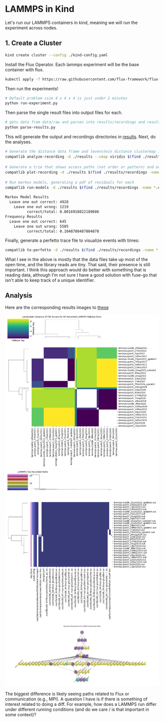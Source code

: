 # LAMMPS in Kind

Let's run our LAMMPS containers in kind, meaning we will run the experiment across nodes.

## 1. Create a Cluster

```bash
kind create cluster --config ./kind-config.yaml
```

Install the Flux Operator. Each lammps experiment will be the base container with flux.

```bash
kubectl apply -f https://raw.githubusercontent.com/flux-framework/flux-operator/refs/heads/main/examples/dist/flux-operator.yaml
```

Then run the experiments!

```bash
# Default problem size 4 x 4 x 4 is just under 2 minutes
python run-experiment.py
```

Then parse the single result files into output files for each.

```bash
# gets data from data/raw and parses into results/recordings and results/output
python parse-results.py
```

This will generate the output and recordings directories in [results](results). Next, do the analyses.

```bash
# Generate the distance data frame and levenstein distance clustermap image
compatlib analyze-recording -d ./results --cmap viridis $(find ./results/recordings -name *.out)

# Generate a trie that shows access paths (not order or pattern) and overall count matrix
compatlib plot-recording -d ./results $(find ./results/recordings -name *.out)

# Run markov models, generating a pdf of residuals for each
compatlib run-models -d ./results $(find ./results/recordings -name *.out)
```
```console
Markov Model Results
  Leave one out correct: 4928
    Leave one out wrong: 1219
          correct/total: 0.8016918822189686
Frequency Results
  Leave one out correct: 645
    Leave one out wrong: 5505
          correct/total: 0.1048780487804878
```

Finally, generate a perfetto trace file to visualize events with times:

```bash
compatlib to-perfetto -d ./results $(find ./results/recordings -name *.out)
```

What I see in the above is mostly that the data files take up most of the open time, and the library reads are tiny.
That said, their presence is still important. I think this approach would do better with something that is reading data,
although I'm not sure I have a good solution with fuse-go that isn't able to keep track of a unique identifier.

## Analysis

Here are the corresponding results images to [these](https://github.com/converged-computing/lammps-time/tree/main/fuse/analysis)

![results/img/LAMMPS-levenstein-distance-matrix.png](results/img/LAMMPS-levenstein-distance-matrix.png)
![results/img/LAMMPS-recorded-paths.png](results/img/LAMMPS-recorded-paths.png)
![results/img/LAMMPS-top-recorded-paths-trie.png](results/img/LAMMPS-top-recorded-paths-trie.png)

The biggest difference is likely seeing paths related to Flux or communication (e.g., MPI). A question I have is if there is something of interest related to doing a diff. For example, how does a LAMMPS run differ under different running conditions (and do we care / is that important in some context)?


